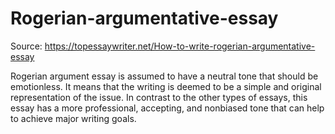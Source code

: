 # Rogerian-argumentative-essay


Source: https://topessaywriter.net/How-to-write-rogerian-argumentative-essay



Rogerian argument essay is assumed to have a neutral tone that should be emotionless. It means that the writing is deemed to be a simple and original representation of the issue. In contrast to the other types of essays, this essay has a more professional, accepting, and nonbiased tone that can help to achieve major writing goals.
